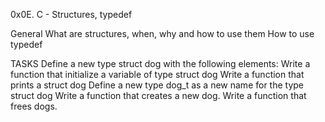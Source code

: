 0x0E. C - Structures, typedef

General
What are structures, when, why and how to use them
How to use typedef

TASKS
Define a new type struct dog with the following elements:
Write a function that initialize a variable of type struct dog
Write a function that prints a struct dog
Define a new type dog_t as a new name for the type struct dog
Write a function that creates a new dog.
Write a function that frees dogs.
